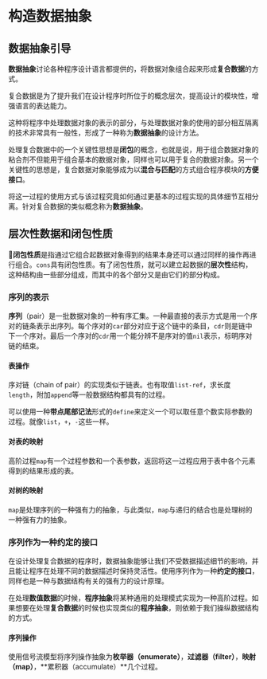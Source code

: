 # 构造数据抽象

## 数据抽象引导
**数据抽象**讨论各种程序设计语言都提供的，将数据对象组合起来形成**复合数据**的方式。

复合数据是为了提升我们在设计程序时所位于的概念层次，提高设计的模块性，增强语言的表达能力。

这种将程序中处理数据对象的表示的部分，与处理数据对象的使用的部分相互隔离的技术非常具有一般性，形成了一种称为**数据抽象**的设计方法。

处理复合数据中的一个关键性思想是**闭包**的概念，也就是说，用于组合数据对象的粘合剂不但能用于组合基本的数据对象，同样也可以用于复合的数据对象。另一个关键性的思想是，复合数据对象能够成为以**混合与匹配**的方式组合程序模块的**方便接口**。

将这一过程的使用方式与该过程究竟如何通过更基本的过程实现的具体细节互相分离。针对复合数据的类似概念称为**数据抽象**。

## 层次性数据和闭包性质
**闭包性质**是指通过它组合起数据对象得到的结果本身还可以通过同样的操作再进行组合。`cons`具有闭包性质。有了闭包性质，就可以建立起数据的**层次性**结构，这种结构由一些部分组成，而其中的各个部分又是由它们的部分构成。

### 序列的表示
**序列**（pair）是一批数据对象的一种有序汇集。一种最直接的表示方式是用一个序对的链条表示出序列。每个序对的`car`部分对应于这个链中的条目，`cdr`则是链中下一个序对。最后一个序对的`cdr`用一个能分辨不是序对的值`nil`表示，标明序对链的结束。

#### 表操作
序对链（chain of pair）的实现类似于链表。也有取值`list-ref`，求长度`length`，附加`append`等一般数据结构都具有的过程。

可以使用一种**带点尾部记法**形式的`define`来定义一个可以取任意个数实际参数的过程。就像`list`，`+`，`-`这些一样。
#### 对表的映射
高阶过程`map`有一个过程参数和一个表参数，返回将这一过程应用于表中各个元素得到的结果形成的表。
#### 对树的映射
`map`是处理序列的一种强有力的抽象，与此类似，`map`与递归的结合也是处理树的一种强有力的抽象。
### 序列作为一种约定的接口
在设计处理复合数据的程序时，数据抽象能够让我们不受数据描述细节的影响，并且能让程序在处理不同的数据描述时保持灵活性。使用序列作为一种**约定的接口**，同样也是一种与数据结构有关的强有力的设计原理。

在处理**数值数据**的时候，**程序抽象**将某种通用的处理模式实现为一种高阶过程。如果想要在处理**复合数据**的时候也实现类似的**程序抽象**，则依赖于我们操纵数据结构的方式。
#### 序列操作
使用信号流模型将序列操作抽象为**枚举器（enumerate）**，**过滤器（filter）**，**映射（map）**，**累积器（accumulate）**几个过程。
